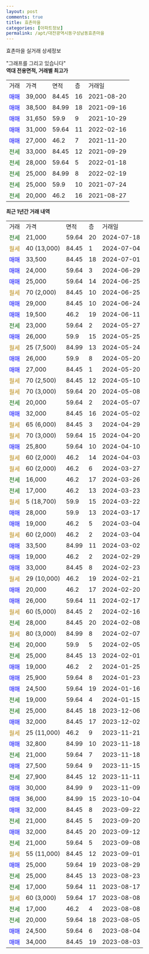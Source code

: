 ```yaml
---
layout: post
comments: true
title: 효촌마을
categories: [아파트정보]
permalink: /apt/대전광역시동구성남동효촌마을
---
```


효촌마을 실거래 상세정보

<script type="text/javascript">
  google.charts.load('current', {'packages':['line', 'corechart']});
  google.charts.setOnLoadCallback(drawChart);

  function drawChart() {
    var data = new google.visualization.DataTable();
    data.addColumn('date', '거래일');
    data.addColumn('number', "매매");
    data.addColumn('number', "전세");
    data.addColumn('number', "전매");

    data.addRows([[new Date(Date.parse("2024-07-18")), null, 21000, null], [new Date(Date.parse("2024-07-04")), null, null, null], [new Date(Date.parse("2024-07-01")), 33500, null, null], [new Date(Date.parse("2024-06-29")), 24000, null, null], [new Date(Date.parse("2024-06-25")), 25000, null, null], [new Date(Date.parse("2024-06-25")), null, null, null], [new Date(Date.parse("2024-06-24")), 29000, null, null], [new Date(Date.parse("2024-06-11")), 19500, null, null], [new Date(Date.parse("2024-05-27")), null, 23000, null], [new Date(Date.parse("2024-05-25")), 26000, null, null], [new Date(Date.parse("2024-05-24")), null, null, null], [new Date(Date.parse("2024-05-20")), 26000, null, null], [new Date(Date.parse("2024-05-20")), 27000, null, null], [new Date(Date.parse("2024-05-10")), null, null, null], [new Date(Date.parse("2024-05-08")), null, null, null], [new Date(Date.parse("2024-05-07")), null, 20000, null], [new Date(Date.parse("2024-05-02")), 32000, null, null], [new Date(Date.parse("2024-04-29")), null, null, null], [new Date(Date.parse("2024-04-20")), null, null, null], [new Date(Date.parse("2024-04-10")), 25800, null, null], [new Date(Date.parse("2024-04-03")), null, null, null], [new Date(Date.parse("2024-03-27")), null, null, null], [new Date(Date.parse("2024-03-26")), null, 16000, null], [new Date(Date.parse("2024-03-23")), null, 17000, null], [new Date(Date.parse("2024-03-22")), null, null, null], [new Date(Date.parse("2024-03-17")), 28000, null, null], [new Date(Date.parse("2024-03-04")), 19000, null, null], [new Date(Date.parse("2024-03-04")), null, null, null], [new Date(Date.parse("2024-03-02")), 33500, null, null], [new Date(Date.parse("2024-02-29")), 19000, null, null], [new Date(Date.parse("2024-02-23")), 33000, null, null], [new Date(Date.parse("2024-02-21")), null, null, null], [new Date(Date.parse("2024-02-20")), 20000, null, null], [new Date(Date.parse("2024-02-17")), 26000, null, null], [new Date(Date.parse("2024-02-16")), null, null, null], [new Date(Date.parse("2024-02-08")), null, 28000, null], [new Date(Date.parse("2024-02-07")), null, null, null], [new Date(Date.parse("2024-02-05")), null, 20000, null], [new Date(Date.parse("2024-02-01")), null, 25000, null], [new Date(Date.parse("2024-01-25")), 19000, null, null], [new Date(Date.parse("2024-01-23")), 25900, null, null], [new Date(Date.parse("2024-01-16")), 24500, null, null], [new Date(Date.parse("2024-01-15")), null, 19000, null], [new Date(Date.parse("2023-12-06")), null, 25000, null], [new Date(Date.parse("2023-12-02")), 32000, null, null], [new Date(Date.parse("2023-11-21")), null, null, null], [new Date(Date.parse("2023-11-18")), 32800, null, null], [new Date(Date.parse("2023-11-18")), null, 21000, null], [new Date(Date.parse("2023-11-15")), 27500, null, null], [new Date(Date.parse("2023-11-11")), null, 27900, null], [new Date(Date.parse("2023-11-09")), 30000, null, null], [new Date(Date.parse("2023-10-04")), 36000, null, null], [new Date(Date.parse("2023-09-22")), 32000, null, null], [new Date(Date.parse("2023-09-20")), null, 21000, null], [new Date(Date.parse("2023-09-12")), 32000, null, null], [new Date(Date.parse("2023-09-08")), null, 21000, null], [new Date(Date.parse("2023-09-01")), null, null, null], [new Date(Date.parse("2023-08-29")), 25000, null, null], [new Date(Date.parse("2023-08-23")), null, 25000, null], [new Date(Date.parse("2023-08-17")), null, 17000, null], [new Date(Date.parse("2023-08-08")), null, null, null], [new Date(Date.parse("2023-08-08")), null, 17000, null], [new Date(Date.parse("2023-08-05")), null, 20000, null], [new Date(Date.parse("2023-08-04")), 24500, null, null], [new Date(Date.parse("2023-08-03")), 34000, null, null]]);

    var options = {
      hAxis: {
        format: 'yyyy/MM/dd'
      },    
      lineWidth: 0,
      pointsVisible: true,    
      title: '최근 1년간 유형별 실거래가 분포',
      legend: { position: 'bottom' }
    };

    var formatter = new google.visualization.NumberFormat({pattern:'###,###'} );
    formatter.format(data, 1);
    formatter.format(data, 2);
    
    setTimeout(function() {
        var chart = new google.visualization.LineChart(document.getElementById('columnchart_material'));
        chart.draw(data, (options));
        document.getElementById('loading').style.display = 'none';
    }, 200);
  }
</script>


<div id="loading" style="z-index:20; display: block; margin-left: 0px">"그래프를 그리고 있습니다"</div>
<div id="columnchart_material" style="width: 95%; margin-left: 0px; display: block"></div>
<!-- contents start -->
<b>역대 전용면적, 거래별 최고가</b>
<table class="sortable">
    <tr>
      <td>거래</td>
      <td>가격</td>
      <td>면적</td>
      <td>층</td>
      <td>거래일</td>
    </tr>
        <tr>
          <td><a style="color: blue">매매</a></td>
          <td>39,000</td>
          <td>84.45</td>
          <td>16</td>
          <td>2021-08-20</td>
        </tr>            <tr>
          <td><a style="color: blue">매매</a></td>
          <td>38,500</td>
          <td>84.99</td>
          <td>18</td>
          <td>2021-09-16</td>
        </tr>            <tr>
          <td><a style="color: blue">매매</a></td>
          <td>31,650</td>
          <td>59.9</td>
          <td>9</td>
          <td>2021-10-29</td>
        </tr>            <tr>
          <td><a style="color: blue">매매</a></td>
          <td>31,000</td>
          <td>59.64</td>
          <td>11</td>
          <td>2022-02-16</td>
        </tr>            <tr>
          <td><a style="color: blue">매매</a></td>
          <td>27,000</td>
          <td>46.2</td>
          <td>7</td>
          <td>2021-11-20</td>
        </tr>        
        <tr>
              <td><a style="color: darkgreen">전세</a></td>
              <td>33,000</td>
              <td>84.45</td>
              <td>12</td>
              <td>2021-09-29</td>
            </tr>            <tr>
              <td><a style="color: darkgreen">전세</a></td>
              <td>28,000</td>
              <td>59.64</td>
              <td>5</td>
              <td>2022-01-18</td>
            </tr>            <tr>
              <td><a style="color: darkgreen">전세</a></td>
              <td>25,000</td>
              <td>84.99</td>
              <td>8</td>
              <td>2022-02-19</td>
            </tr>            <tr>
              <td><a style="color: darkgreen">전세</a></td>
              <td>25,000</td>
              <td>59.9</td>
              <td>10</td>
              <td>2021-07-24</td>
            </tr>            <tr>
              <td><a style="color: darkgreen">전세</a></td>
              <td>20,000</td>
              <td>46.2</td>
              <td>16</td>
              <td>2021-08-27</td>
            </tr>        
    
</table>

<b>최근 1년간 거래 내역</b>

<table class="sortable">
    <tr>
      <td>거래</td>
      <td>가격</td>
      <td>면적</td>
      <td>층</td>
      <td>거래일</td>
    </tr>
    <tr>
      <td><a style="color: darkgreen">전세</a></td>
      <td>21,000</td>
      <td>59.64</td>
      <td>20</td>
      <td>2024-07-18</td>
    </tr>          <tr>
      <td><a style="color: darkgoldenrod">월세</a></td>
      <td>40 (13,000)</td>
      <td>84.45</td>
      <td>1</td>
      <td>2024-07-04</td>
    </tr>          <tr>
      <td><a style="color: blue">매매</a></td>
      <td>33,500</td>
      <td>84.45</td>
      <td>18</td>
      <td>2024-07-01</td>
    </tr>          <tr>
      <td><a style="color: blue">매매</a></td>
      <td>24,000</td>
      <td>59.64</td>
      <td>3</td>
      <td>2024-06-29</td>
    </tr>          <tr>
      <td><a style="color: blue">매매</a></td>
      <td>25,000</td>
      <td>59.64</td>
      <td>14</td>
      <td>2024-06-25</td>
    </tr>          <tr>
      <td><a style="color: darkgoldenrod">월세</a></td>
      <td>70 (2,000)</td>
      <td>84.45</td>
      <td>10</td>
      <td>2024-06-25</td>
    </tr>          <tr>
      <td><a style="color: blue">매매</a></td>
      <td>29,000</td>
      <td>84.45</td>
      <td>10</td>
      <td>2024-06-24</td>
    </tr>          <tr>
      <td><a style="color: blue">매매</a></td>
      <td>19,500</td>
      <td>46.2</td>
      <td>19</td>
      <td>2024-06-11</td>
    </tr>          <tr>
      <td><a style="color: darkgreen">전세</a></td>
      <td>23,000</td>
      <td>59.64</td>
      <td>2</td>
      <td>2024-05-27</td>
    </tr>          <tr>
      <td><a style="color: blue">매매</a></td>
      <td>26,000</td>
      <td>59.9</td>
      <td>15</td>
      <td>2024-05-25</td>
    </tr>          <tr>
      <td><a style="color: darkgoldenrod">월세</a></td>
      <td>25 (7,500)</td>
      <td>84.99</td>
      <td>13</td>
      <td>2024-05-24</td>
    </tr>          <tr>
      <td><a style="color: blue">매매</a></td>
      <td>26,000</td>
      <td>59.9</td>
      <td>8</td>
      <td>2024-05-20</td>
    </tr>          <tr>
      <td><a style="color: blue">매매</a></td>
      <td>27,000</td>
      <td>84.45</td>
      <td>1</td>
      <td>2024-05-20</td>
    </tr>          <tr>
      <td><a style="color: darkgoldenrod">월세</a></td>
      <td>70 (2,500)</td>
      <td>84.45</td>
      <td>12</td>
      <td>2024-05-10</td>
    </tr>          <tr>
      <td><a style="color: darkgoldenrod">월세</a></td>
      <td>70 (3,000)</td>
      <td>59.64</td>
      <td>20</td>
      <td>2024-05-08</td>
    </tr>          <tr>
      <td><a style="color: darkgreen">전세</a></td>
      <td>20,000</td>
      <td>59.64</td>
      <td>2</td>
      <td>2024-05-07</td>
    </tr>          <tr>
      <td><a style="color: blue">매매</a></td>
      <td>32,000</td>
      <td>84.45</td>
      <td>16</td>
      <td>2024-05-02</td>
    </tr>          <tr>
      <td><a style="color: darkgoldenrod">월세</a></td>
      <td>65 (6,000)</td>
      <td>84.45</td>
      <td>3</td>
      <td>2024-04-29</td>
    </tr>          <tr>
      <td><a style="color: darkgoldenrod">월세</a></td>
      <td>70 (3,000)</td>
      <td>59.64</td>
      <td>15</td>
      <td>2024-04-20</td>
    </tr>          <tr>
      <td><a style="color: blue">매매</a></td>
      <td>25,800</td>
      <td>59.64</td>
      <td>10</td>
      <td>2024-04-10</td>
    </tr>          <tr>
      <td><a style="color: darkgoldenrod">월세</a></td>
      <td>60 (2,000)</td>
      <td>46.2</td>
      <td>14</td>
      <td>2024-04-03</td>
    </tr>          <tr>
      <td><a style="color: darkgoldenrod">월세</a></td>
      <td>60 (2,000)</td>
      <td>46.2</td>
      <td>6</td>
      <td>2024-03-27</td>
    </tr>          <tr>
      <td><a style="color: darkgreen">전세</a></td>
      <td>16,000</td>
      <td>46.2</td>
      <td>17</td>
      <td>2024-03-26</td>
    </tr>          <tr>
      <td><a style="color: darkgreen">전세</a></td>
      <td>17,000</td>
      <td>46.2</td>
      <td>13</td>
      <td>2024-03-23</td>
    </tr>          <tr>
      <td><a style="color: darkgoldenrod">월세</a></td>
      <td>5 (18,700)</td>
      <td>59.9</td>
      <td>15</td>
      <td>2024-03-22</td>
    </tr>          <tr>
      <td><a style="color: blue">매매</a></td>
      <td>28,000</td>
      <td>59.9</td>
      <td>13</td>
      <td>2024-03-17</td>
    </tr>          <tr>
      <td><a style="color: blue">매매</a></td>
      <td>19,000</td>
      <td>46.2</td>
      <td>5</td>
      <td>2024-03-04</td>
    </tr>          <tr>
      <td><a style="color: darkgoldenrod">월세</a></td>
      <td>60 (2,000)</td>
      <td>46.2</td>
      <td>2</td>
      <td>2024-03-04</td>
    </tr>          <tr>
      <td><a style="color: blue">매매</a></td>
      <td>33,500</td>
      <td>84.99</td>
      <td>11</td>
      <td>2024-03-02</td>
    </tr>          <tr>
      <td><a style="color: blue">매매</a></td>
      <td>19,000</td>
      <td>46.2</td>
      <td>2</td>
      <td>2024-02-29</td>
    </tr>          <tr>
      <td><a style="color: blue">매매</a></td>
      <td>33,000</td>
      <td>84.45</td>
      <td>8</td>
      <td>2024-02-23</td>
    </tr>          <tr>
      <td><a style="color: darkgoldenrod">월세</a></td>
      <td>29 (10,000)</td>
      <td>46.2</td>
      <td>19</td>
      <td>2024-02-21</td>
    </tr>          <tr>
      <td><a style="color: blue">매매</a></td>
      <td>20,000</td>
      <td>46.2</td>
      <td>17</td>
      <td>2024-02-20</td>
    </tr>          <tr>
      <td><a style="color: blue">매매</a></td>
      <td>26,000</td>
      <td>59.64</td>
      <td>11</td>
      <td>2024-02-17</td>
    </tr>          <tr>
      <td><a style="color: darkgoldenrod">월세</a></td>
      <td>60 (5,000)</td>
      <td>84.45</td>
      <td>2</td>
      <td>2024-02-16</td>
    </tr>          <tr>
      <td><a style="color: darkgreen">전세</a></td>
      <td>28,000</td>
      <td>84.45</td>
      <td>20</td>
      <td>2024-02-08</td>
    </tr>          <tr>
      <td><a style="color: darkgoldenrod">월세</a></td>
      <td>80 (3,000)</td>
      <td>84.99</td>
      <td>8</td>
      <td>2024-02-07</td>
    </tr>          <tr>
      <td><a style="color: darkgreen">전세</a></td>
      <td>20,000</td>
      <td>59.9</td>
      <td>5</td>
      <td>2024-02-05</td>
    </tr>          <tr>
      <td><a style="color: darkgreen">전세</a></td>
      <td>25,000</td>
      <td>84.45</td>
      <td>13</td>
      <td>2024-02-01</td>
    </tr>          <tr>
      <td><a style="color: blue">매매</a></td>
      <td>19,000</td>
      <td>46.2</td>
      <td>2</td>
      <td>2024-01-25</td>
    </tr>          <tr>
      <td><a style="color: blue">매매</a></td>
      <td>25,900</td>
      <td>59.64</td>
      <td>8</td>
      <td>2024-01-23</td>
    </tr>          <tr>
      <td><a style="color: blue">매매</a></td>
      <td>24,500</td>
      <td>59.64</td>
      <td>19</td>
      <td>2024-01-16</td>
    </tr>          <tr>
      <td><a style="color: darkgreen">전세</a></td>
      <td>19,000</td>
      <td>59.64</td>
      <td>4</td>
      <td>2024-01-15</td>
    </tr>          <tr>
      <td><a style="color: darkgreen">전세</a></td>
      <td>25,000</td>
      <td>84.45</td>
      <td>18</td>
      <td>2023-12-06</td>
    </tr>          <tr>
      <td><a style="color: blue">매매</a></td>
      <td>32,000</td>
      <td>84.45</td>
      <td>17</td>
      <td>2023-12-02</td>
    </tr>          <tr>
      <td><a style="color: darkgoldenrod">월세</a></td>
      <td>25 (11,000)</td>
      <td>46.2</td>
      <td>9</td>
      <td>2023-11-21</td>
    </tr>          <tr>
      <td><a style="color: blue">매매</a></td>
      <td>32,800</td>
      <td>84.99</td>
      <td>10</td>
      <td>2023-11-18</td>
    </tr>          <tr>
      <td><a style="color: darkgreen">전세</a></td>
      <td>21,000</td>
      <td>59.64</td>
      <td>7</td>
      <td>2023-11-18</td>
    </tr>          <tr>
      <td><a style="color: blue">매매</a></td>
      <td>27,500</td>
      <td>59.64</td>
      <td>9</td>
      <td>2023-11-15</td>
    </tr>          <tr>
      <td><a style="color: darkgreen">전세</a></td>
      <td>27,900</td>
      <td>84.45</td>
      <td>12</td>
      <td>2023-11-11</td>
    </tr>          <tr>
      <td><a style="color: blue">매매</a></td>
      <td>30,000</td>
      <td>84.99</td>
      <td>9</td>
      <td>2023-11-09</td>
    </tr>          <tr>
      <td><a style="color: blue">매매</a></td>
      <td>36,000</td>
      <td>84.99</td>
      <td>15</td>
      <td>2023-10-04</td>
    </tr>          <tr>
      <td><a style="color: blue">매매</a></td>
      <td>32,000</td>
      <td>84.45</td>
      <td>8</td>
      <td>2023-09-22</td>
    </tr>          <tr>
      <td><a style="color: darkgreen">전세</a></td>
      <td>21,000</td>
      <td>84.45</td>
      <td>5</td>
      <td>2023-09-20</td>
    </tr>          <tr>
      <td><a style="color: blue">매매</a></td>
      <td>32,000</td>
      <td>84.45</td>
      <td>20</td>
      <td>2023-09-12</td>
    </tr>          <tr>
      <td><a style="color: darkgreen">전세</a></td>
      <td>21,000</td>
      <td>59.64</td>
      <td>5</td>
      <td>2023-09-08</td>
    </tr>          <tr>
      <td><a style="color: darkgoldenrod">월세</a></td>
      <td>55 (11,000)</td>
      <td>84.45</td>
      <td>12</td>
      <td>2023-09-01</td>
    </tr>          <tr>
      <td><a style="color: blue">매매</a></td>
      <td>25,000</td>
      <td>59.64</td>
      <td>19</td>
      <td>2023-08-29</td>
    </tr>          <tr>
      <td><a style="color: darkgreen">전세</a></td>
      <td>25,000</td>
      <td>84.45</td>
      <td>13</td>
      <td>2023-08-23</td>
    </tr>          <tr>
      <td><a style="color: darkgreen">전세</a></td>
      <td>17,000</td>
      <td>59.64</td>
      <td>11</td>
      <td>2023-08-17</td>
    </tr>          <tr>
      <td><a style="color: darkgoldenrod">월세</a></td>
      <td>60 (3,000)</td>
      <td>59.64</td>
      <td>17</td>
      <td>2023-08-08</td>
    </tr>          <tr>
      <td><a style="color: darkgreen">전세</a></td>
      <td>17,000</td>
      <td>46.2</td>
      <td>4</td>
      <td>2023-08-08</td>
    </tr>          <tr>
      <td><a style="color: darkgreen">전세</a></td>
      <td>20,000</td>
      <td>59.64</td>
      <td>18</td>
      <td>2023-08-05</td>
    </tr>          <tr>
      <td><a style="color: blue">매매</a></td>
      <td>24,500</td>
      <td>59.64</td>
      <td>6</td>
      <td>2023-08-04</td>
    </tr>          <tr>
      <td><a style="color: blue">매매</a></td>
      <td>34,000</td>
      <td>84.45</td>
      <td>19</td>
      <td>2023-08-03</td>
    </tr>      </table>
<!-- contents end -->    

